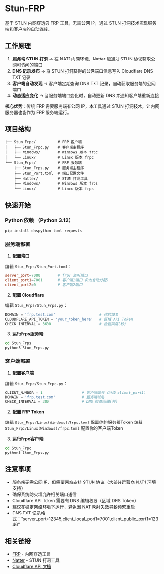 # Stun-FRP

基于 STUN 内网穿透的 FRP 工具，无需公网 IP，通过 STUN 打洞技术实现服务端和客户端的自动连接。


## 工作原理

1. **服务端 STUN 打洞** → 在 NAT1 内网环境，Natter 能通过 STUN 协议获取公网可访问的端口
2. **DNS 记录发布** → 将 STUN 打洞获得的公网端口信息写入 Cloudflare DNS TXT 记录
3. **客户端自动发现** → 客户端定期查询 DNS TXT 记录，自动获取服务端的公网端口
4. **动态适应变化** → 当服务端端口变化时，自动更新 DNS 并通知客户端重新连接

**核心优势**：传统 FRP 需要服务端有公网 IP，本工具通过 STUN 打洞技术，让内网服务器也能作为 FRP 服务端运行。


## 项目结构

```
├── Stun_Frpc/          # FRP 客户端
│   ├── Stun_Frpc.py    # 客户端主程序
│   ├── Windows/        # Windows 版本 frpc
│   └── Linux/          # Linux 版本 frpc
└── Stun_Frps/          # FRP 服务端
    ├── Stun_Frps.py    # 服务端主程序
    ├── Stun_Port.toml  # 端口配置文件
    ├── Natter/         # STUN 打洞工具
    ├── Windows/        # Windows 版本 frps
    └── Linux/          # Linux 版本 frps
```


## 快速开始

### Python 依赖 （Python 3.12）

```bash
pip install dnspython toml requests
```

### 服务端部署

1. **配置端口**

编辑 `Stun_Frps/Stun_Port.toml`：

```toml
server_port=7000        # frps 监听端口
client_port1=7001       # 客户端1端口（0为自动分配）
client_port2=0          # 客户端2端口
```

2. **配置 Cloudflare**

编辑 `Stun_Frps/Stun_Frps.py`：

```python
DOMAIN = 'frp.test.com'                    # 你的域名
CLOUDFLARE_API_TOKEN = 'your_token_here'   # 区域 API Token
CHECK_INTERVAL = 3600                      # 检查间隔(秒)
```

3. **运行Frps服务端**

```bash
cd Stun_Frps
python3 Stun_Frps.py
```

### 客户端部署

1. **配置客户端**

编辑 `Stun_Frpc/Stun_Frpc.py`：

```python
CLIENT_NUMBER = 1                  # 客户端编号（对应 client_port1）
DOMAIN = 'frp.test.com'            # 服务端域名
CHECK_INTERVAL = 300               # DNS 检查间隔(秒)
```

2. **配置 FRP Token**

编辑 `Stun_Frps/Linux(Windows)/frps.toml` 配置你的服务器Token
编辑 `Stun_Frpc/Linux(Windows)/frpc.toml` 配置你的客户端Token

3. **运行Frpc客户端**

```bash
cd Stun_Frpc
python3 Stun_Frpc.py
```


## 注意事项

- 服务端无需公网 IP，但需要网络支持 STUN 协议（大部分运营商 NAT1 环境支持）
- 确保系统防火墙允许相关端口通信
- Cloudflare API Token 需要有 DNS 编辑权限（区域 DNS Token）
- 建议在稳定网络环境下运行，避免因 NAT 映射失效导致频繁重启
- DNS TXT 记录格式："server_port=12345,client_local_port1=7001,client_public_port1=12346"


## 相关链接

- [FRP](https://github.com/fatedier/frp) - 内网穿透工具
- [Natter](https://github.com/MikeWang000000/Natter) - STUN 打洞工具
- [Cloudflare API 文档](https://developers.cloudflare.com/api/)

